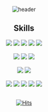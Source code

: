 <div align="center">
  
![header](https://capsule-render.vercel.app/api?type=waving&height=200&text=Welcome&fontAlign=50&fontAlignY=25&color=gradient&desc=Minsu%27s%20GitHub%20profile.&descAlign=60&descAlignY=45)

## Skills

<img src="https://img.shields.io/badge/HTML-E34F26?style=flat-square&logo=html5&logoColor=white">

<img src="https://img.shields.io/badge/CSS-1572B6?style=flat-square&logo=css3&logoColor=white">

<img src="https://img.shields.io/badge/TailwindCSS-06B6D4?style=flat-square&logo=tailwindcss&logoColor=white">

<img src="https://img.shields.io/badge/Styled%20Components-DB7093?style=flat-square&logo=styled-components&logoColor=white">

<img src="https://img.shields.io/badge/JavaScript-F7DF1E?style=flat-square&logo=javascript&logoColor=black">

<br/>
<br/>  

<img src="https://img.shields.io/badge/React.js-61DAFB?style=flat-square&logo=react&logoColor=black">

<img src="https://img.shields.io/badge/Next.js-000000?style=flat-square&logo=nextdotjs&logoColor=white">

<img src="https://img.shields.io/badge/React%20Native-61DAFB?style=flat-square&logo=react&logoColor=black">

<br/>
<br/>  

<img src="https://img.shields.io/badge/AWS-232F3E?style=flat-square&logo=amazonaws&logoColor=white">
<img src="https://img.shields.io/badge/MySQL-4479A1?style=flat-square&logo=mysql&logoColor=white">


<br/>
<br/>

<img src="https://img.shields.io/badge/Git-F05032?style=flat-square&logo=git&logoColor=white">
<img src="https://img.shields.io/badge/VS%20Code-007ACC?style=flat-square&logo=visualstudiocode&logoColor=white">
<img src="https://img.shields.io/badge/Postman-FF6C37?style=flat-square&logo=postman&logoColor=white">
<img src="https://img.shields.io/badge/Figma-F24E1E?style=flat-square&logo=figma&logoColor=white">
<img src="https://img.shields.io/badge/Kali%20Linux-557C94?style=flat-square&logo=kalilinux&logoColor=white">

<br/>
<br/>

  
[![Hits](https://hits.seeyoufarm.com/api/count/incr/badge.svg?url=https%3A%2F%2Fgithub.com%2FDevMinsuKim%2Fhit-counter&count_bg=%236667AB&title_bg=%23555555&icon=github.svg&icon_color=%23E7E7E7&title=hits&edge_flat=false)](https://hits.seeyoufarm.com)
  
</div>
